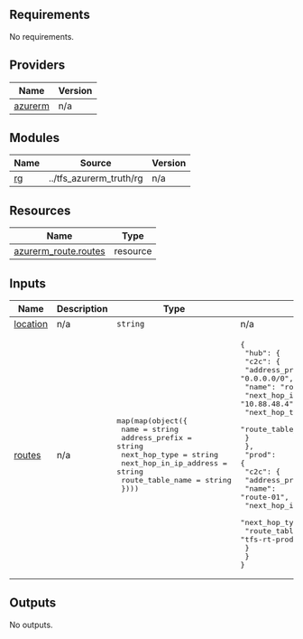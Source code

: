 <!-- BEGIN_TF_DOCS -->
## Requirements

No requirements.

## Providers

| Name | Version |
|------|---------|
| <a name="provider_azurerm"></a> [azurerm](#provider\_azurerm) | n/a |

## Modules

| Name | Source | Version |
|------|--------|---------|
| <a name="module_rg"></a> [rg](#module\_rg) | ../tfs_azurerm_truth/rg | n/a |

## Resources

| Name | Type |
|------|------|
| [azurerm_route.routes](https://registry.terraform.io/providers/hashicorp/azurerm/latest/docs/resources/route) | resource |

## Inputs

| Name | Description | Type | Default | Required |
|------|-------------|------|---------|:--------:|
| <a name="input_location"></a> [location](#input\_location) | n/a | `string` | n/a | yes |
| <a name="input_routes"></a> [routes](#input\_routes) | n/a | <pre>map(map(object({<br>    name                   = string<br>    address_prefix         = string<br>    next_hop_type          = string<br>    next_hop_in_ip_address = string<br>    route_table_name       = string<br>  })))</pre> | <pre>{<br>  "hub": {<br>    "c2c": {<br>      "address_prefix": "0.0.0.0/0",<br>      "name": "route-01",<br>      "next_hop_in_ip_address": "10.88.48.4",<br>      "next_hop_type": "VirtualAppliance",<br>      "route_table_name": "tfs-rt-hub-eu-speech"<br>    }<br>  },<br>  "prod": {<br>    "c2c": {<br>      "address_prefix": "0.0.0.0/0",<br>      "name": "route-01",<br>      "next_hop_in_ip_address": "10.88.48.4",<br>      "next_hop_type": "VirtualAppliance",<br>      "route_table_name": "tfs-rt-prod-c2c-eu-speech"<br>    }<br>  }<br>}</pre> | no |

## Outputs

No outputs.
<!-- END_TF_DOCS -->